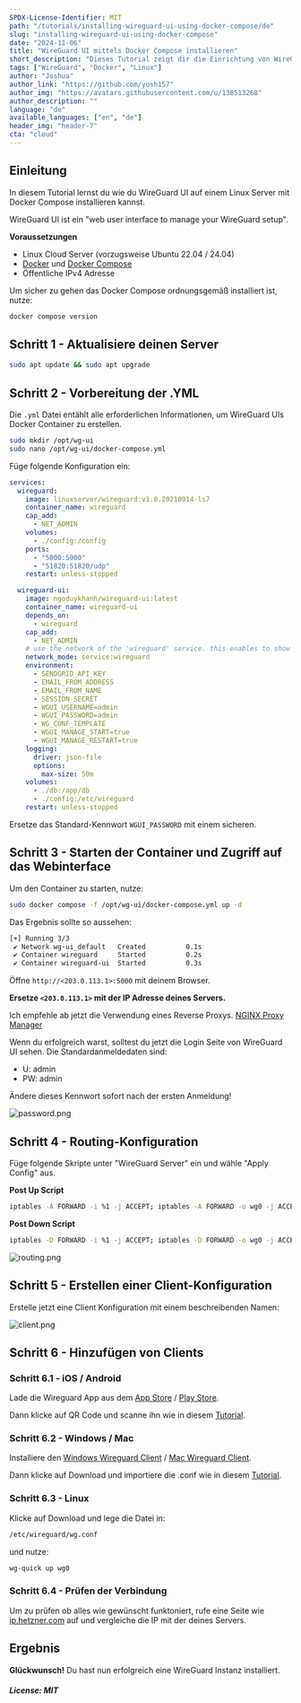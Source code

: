 ```yaml
---
SPDX-License-Identifier: MIT
path: "/tutorials/installing-wireguard-ui-using-docker-compose/de"
slug: "installing-wireguard-ui-using-docker-compose"
date: "2024-11-06"
title: "WireGuard UI mittels Docker Compose installieren"
short_description: "Dieses Tutorial zeigt dir die Einrichtung von WireGuard UI über Docker Compose."
tags: ["WireGuard", "Docker", "Linux"]
author: "Joshua"
author_link: "https://github.com/yosh157"
author_img: "https://avatars.githubusercontent.com/u/138513268"
author_description: ""
language: "de"
available_languages: ["en", "de"]
header_img: "header-7"
cta: "cloud"
---
```


## Einleitung

In diesem Tutorial lernst du wie du WireGuard UI auf einem Linux Server mit Docker Compose installieren kannst.

WireGuard UI ist ein "web user interface to manage your WireGuard setup".

**Voraussetzungen**

- Linux Cloud Server (vorzugsweise Ubuntu 22.04 / 24.04)
- [Docker](https://docs.docker.com/engine/install/ubuntu/) und [Docker Compose](https://docs.docker.com/compose/install/linux/)
- Öffentliche IPv4 Adresse

Um sicher zu gehen das Docker Compose ordnungsgemäß installiert ist, nutze:

```bash
docker compose version
```


## Schritt 1 - Aktualisiere deinen Server

```bash
sudo apt update && sudo apt upgrade
```

## Schritt 2 - Vorbereitung der .YML

Die `.yml` Datei entählt alle erforderlichen Informationen, um WireGuard UIs Docker Container zu erstellen.

```bash
sudo mkdir /opt/wg-ui
sudo nano /opt/wg-ui/docker-compose.yml
```
Füge folgende Konfiguration ein:

```yaml
services:
  wireguard:
    image: linuxserver/wireguard:v1.0.20210914-ls7
    container_name: wireguard
    cap_add:
      - NET_ADMIN
    volumes:
      - ./config:/config
    ports:
      - "5000:5000"
      - "51820:51820/udp"
    restart: unless-stopped

  wireguard-ui:
    image: ngoduykhanh/wireguard-ui:latest
    container_name: wireguard-ui
    depends_on:
      - wireguard
    cap_add:
      - NET_ADMIN
    # use the network of the 'wireguard' service. this enables to show active clients in the status page
    network_mode: service:wireguard
    environment:
      - SENDGRID_API_KEY
      - EMAIL_FROM_ADDRESS
      - EMAIL_FROM_NAME
      - SESSION_SECRET
      - WGUI_USERNAME=admin
      - WGUI_PASSWORD=admin
      - WG_CONF_TEMPLATE
      - WGUI_MANAGE_START=true
      - WGUI_MANAGE_RESTART=true
    logging:
      driver: json-file
      options:
        max-size: 50m
    volumes:
      - ./db:/app/db
      - ./config:/etc/wireguard
    restart: unless-stopped
```

Ersetze das Standard-Kennwort `WGUI_PASSWORD` mit einem sicheren.

## Schritt 3 - Starten der Container und Zugriff auf das Webinterface

Um den Container zu starten, nutze:
```bash
sudo docker compose -f /opt/wg-ui/docker-compose.yml up -d
```

Das Ergebnis sollte so aussehen:

```bash
[+] Running 3/3
 ✔ Network wg-ui_default   Created          0.1s
 ✔ Container wireguard     Started          0.2s
 ✔ Container wireguard-ui  Started          0.3s
```

Öffne `http://<203.0.113.1>:5000` mit deinem Browser.

**Ersetze `<203.0.113.1>` mit der IP Adresse deines Servers.**

Ich empfehle ab jetzt die Verwendung eines Reverse Proxys.
[NGINX Proxy Manager](https://community.hetzner.com/tutorials/installing-nginx-proxy-manager)

Wenn du erfolgreich warst, solltest du jetzt die Login Seite von WireGuard UI sehen. Die Standardanmeldedaten sind:
 
- U: admin
- PW: admin

Ändere dieses Kennwort sofort nach der ersten Anmeldung!

![password.png](images/password.png)

## Schritt 4 - Routing-Konfiguration

Füge folgende Skripte unter "WireGuard Server" ein und wähle "Apply Config" aus.

**Post Up Script**
```bash
iptables -A FORWARD -i %1 -j ACCEPT; iptables -A FORWARD -o wg0 -j ACCEPT; iptables -t nat -A POSTROUTING -o eth+ -j MASQUERADE
```

**Post Down Script**
```bash
iptables -D FORWARD -i %1 -j ACCEPT; iptables -D FORWARD -o wg0 -j ACCEPT; iptables -t nat -D POSTROUTING -o eth+ -j MASQUERADE
```

![routing.png](images/routing.png)

## Schritt 5 - Erstellen einer Client-Konfiguration

Erstelle jetzt eine Client Konfiguration mit einem beschreibenden Namen:

![client.png](images/client.png)

## Schritt 6 - Hinzufügen von Clients

### Schritt 6.1 - iOS / Android

Lade die Wireguard App aus dem [App Store](https://apps.apple.com/de/app/wireguard/id1441195209) / [Play Store](https://play.google.com/store/apps/details?id=com.wireguard.android&gl=DE).

Dann klicke auf QR Code und scanne ihn wie in diesem [Tutorial](https://community.hetzner.com/tutorials/install-and-configure-wireguard-vpn#step-32---android-client).

### Schritt 6.2 - Windows / Mac

Installiere den [Windows Wireguard Client](https://download.wireguard.com/windows-client/wireguard-installer.exe) / [Mac Wireguard Client](https://itunes.apple.com/us/app/wireguard/id1451685025?ls=1&mt=12).

Dann klicke auf Download und importiere die .conf wie in diesem [Tutorial](https://community.hetzner.com/tutorials/install-and-configure-wireguard-vpn#step-33---windows-client).

### Schritt 6.3 - Linux

Klicke auf Download und lege die Datei in:

```bash
/etc/wireguard/wg.conf
```

und nutze:

```bash
wg-quick up wg0
```

### Schritt 6.4 - Prüfen der Verbindung

Um zu prüfen ob alles wie gewünscht funktoniert, rufe eine Seite wie [ip.hetzner.com](https://ip.hetzner.com/) auf und vergleiche die IP mit der deines Servers.

## Ergebnis

**Glückwunsch!** Du hast nun erfolgreich eine WireGuard Instanz installiert.

##### License: MIT

<!--

Contributor's Certificate of Origin

By making a contribution to this project, I certify that:

(a) The contribution was created in whole or in part by me and I have
    the right to submit it under the license indicated in the file; or

(b) The contribution is based upon previous work that, to the best of my
    knowledge, is covered under an appropriate license and I have the
    right under that license to submit that work with modifications,
    whether created in whole or in part by me, under the same license
    (unless I am permitted to submit under a different license), as
    indicated in the file; or

(c) The contribution was provided directly to me by some other person
    who certified (a), (b) or (c) and I have not modified it.

(d) I understand and agree that this project and the contribution are
    public and that a record of the contribution (including all personal
    information I submit with it, including my sign-off) is maintained
    indefinitely and may be redistributed consistent with this project
    or the license(s) involved.

Signed-off-by: Joshua Hoffmann benjoeman.jh@gmail.com

-->
